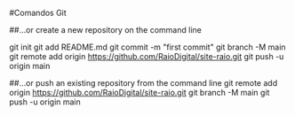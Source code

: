 
#Comandos Git

##…or create a new repository on the command line

git init
git add README.md
git commit -m "first commit"
git branch -M main
git remote add origin https://github.com/RaioDigital/site-raio.git
git push -u origin main

##…or push an existing repository from the command line
git remote add origin https://github.com/RaioDigital/site-raio.git
git branch -M main
git push -u origin main